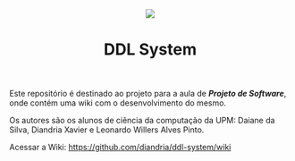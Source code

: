 <div align="center">
  <img src="https://i.pinimg.com/originals/b0/1d/b0/b01db07a2e196a4cee5cb18a0c1a86c6.png" />
  <h1>DDL System</h1>
</div>
<br><br>
Este repositório é destinado ao projeto para a aula de <i><b>Projeto de Software</b></i>, onde contém uma wiki com o desenvolvimento do mesmo.

Os autores são os alunos de ciência da computação da UPM: Daiane da Silva, Diandria Xavier e Leonardo Willers Alves Pinto.

Acessar a Wiki: https://github.com/diandria/ddl-system/wiki
